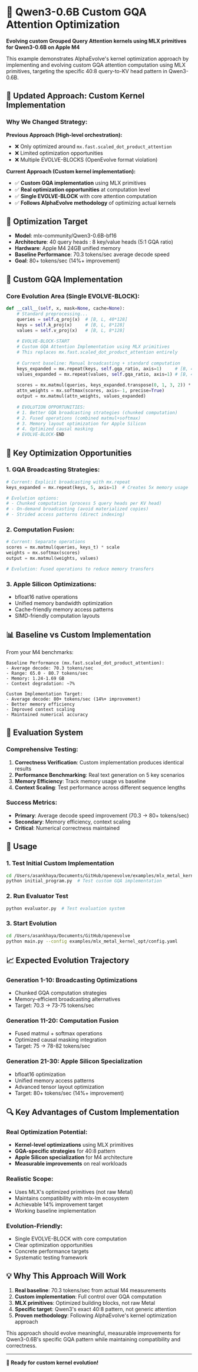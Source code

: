 # 🎯 Qwen3-0.6B Custom GQA Attention Optimization

**Evolving custom Grouped Query Attention kernels using MLX primitives for Qwen3-0.6B on Apple M4**

This example demonstrates AlphaEvolve's kernel optimization approach by implementing and evolving custom GQA attention computation using MLX primitives, targeting the specific 40:8 query-to-KV head pattern in Qwen3-0.6B.

## 🔄 **Updated Approach: Custom Kernel Implementation**

### **Why We Changed Strategy:**

**Previous Approach (High-level orchestration):**
- ❌ Only optimized around `mx.fast.scaled_dot_product_attention`
- ❌ Limited optimization opportunities
- ❌ Multiple EVOLVE-BLOCKS (OpenEvolve format violation)

**Current Approach (Custom kernel implementation):**
- ✅ **Custom GQA implementation** using MLX primitives 
- ✅ **Real optimization opportunities** at computation level
- ✅ **Single EVOLVE-BLOCK** with core attention computation
- ✅ **Follows AlphaEvolve methodology** of optimizing actual kernels

## 🎯 **Optimization Target**

- **Model**: mlx-community/Qwen3-0.6B-bf16
- **Architecture**: 40 query heads : 8 key/value heads (5:1 GQA ratio)
- **Hardware**: Apple M4 24GB unified memory
- **Baseline Performance**: 70.3 tokens/sec average decode speed
- **Goal**: 80+ tokens/sec (14%+ improvement)

## 🔧 **Custom GQA Implementation**

### **Core Evolution Area (Single EVOLVE-BLOCK):**

```python
def __call__(self, x, mask=None, cache=None):
    # Standard preprocessing...
    queries = self.q_proj(x)  # [B, L, 40*128]
    keys = self.k_proj(x)     # [B, L, 8*128] 
    values = self.v_proj(x)   # [B, L, 8*128]
    
    # EVOLVE-BLOCK-START
    # Custom GQA Attention Implementation using MLX primitives
    # This replaces mx.fast.scaled_dot_product_attention entirely
    
    # Current baseline: Manual broadcasting + standard computation
    keys_expanded = mx.repeat(keys, self.gqa_ratio, axis=1)     # [B, 40, L, 128]
    values_expanded = mx.repeat(values, self.gqa_ratio, axis=1) # [B, 40, L, 128]
    
    scores = mx.matmul(queries, keys_expanded.transpose(0, 1, 3, 2)) * self.scale
    attn_weights = mx.softmax(scores, axis=-1, precise=True)
    output = mx.matmul(attn_weights, values_expanded)
    
    # EVOLUTION OPPORTUNITIES:
    # 1. Better GQA broadcasting strategies (chunked computation)
    # 2. Fused operations (combined matmul+softmax)
    # 3. Memory layout optimization for Apple Silicon
    # 4. Optimized causal masking
    # EVOLVE-BLOCK-END
```

## 🚀 **Key Optimization Opportunities**

### **1. GQA Broadcasting Strategies:**
```python
# Current: Explicit broadcasting with mx.repeat
keys_expanded = mx.repeat(keys, 5, axis=1)  # Creates 5x memory usage

# Evolution options:
# - Chunked computation (process 5 query heads per KV head)
# - On-demand broadcasting (avoid materialized copies)
# - Strided access patterns (direct indexing)
```

### **2. Computation Fusion:**
```python
# Current: Separate operations
scores = mx.matmul(queries, keys_t) * scale
weights = mx.softmax(scores)
output = mx.matmul(weights, values)

# Evolution: Fused operations to reduce memory transfers
```

### **3. Apple Silicon Optimizations:**
- bfloat16 native operations
- Unified memory bandwidth optimization
- Cache-friendly memory access patterns
- SIMD-friendly computation layouts

## 📊 **Baseline vs Custom Implementation**

From your M4 benchmarks:
```
Baseline Performance (mx.fast.scaled_dot_product_attention):
- Average decode: 70.3 tokens/sec
- Range: 65.0 - 80.7 tokens/sec
- Memory: 1.24-1.69 GB
- Context degradation: ~7%

Custom Implementation Target:
- Average decode: 80+ tokens/sec (14%+ improvement)
- Better memory efficiency
- Improved context scaling
- Maintained numerical accuracy
```

## 🧪 **Evaluation System**

### **Comprehensive Testing:**
1. **Correctness Verification**: Custom implementation produces identical results
2. **Performance Benchmarking**: Real text generation on 5 key scenarios
3. **Memory Efficiency**: Track memory usage vs baseline
4. **Context Scaling**: Test performance across different sequence lengths

### **Success Metrics:**
- **Primary**: Average decode speed improvement (70.3 → 80+ tokens/sec)
- **Secondary**: Memory efficiency, context scaling
- **Critical**: Numerical correctness maintained

## 🚀 **Usage**

### **1. Test Initial Custom Implementation**
```bash
cd /Users/asankhaya/Documents/GitHub/openevolve/examples/mlx_metal_kernel_opt
python initial_program.py  # Test custom GQA implementation
```

### **2. Run Evaluator Test**
```bash
python evaluator.py  # Test evaluation system
```

### **3. Start Evolution**
```bash
cd /Users/asankhaya/Documents/GitHub/openevolve
python main.py --config examples/mlx_metal_kernel_opt/config.yaml
```

## 📈 **Expected Evolution Trajectory**

### **Generation 1-10: Broadcasting Optimizations**
- Chunked GQA computation strategies
- Memory-efficient broadcasting alternatives
- Target: 70.3 → 73-75 tokens/sec

### **Generation 11-20: Computation Fusion**
- Fused matmul + softmax operations
- Optimized causal masking integration
- Target: 75 → 78-82 tokens/sec

### **Generation 21-30: Apple Silicon Specialization**
- bfloat16 optimization
- Unified memory access patterns
- Advanced tensor layout optimization
- Target: 80+ tokens/sec (14%+ improvement)

## 🔍 **Key Advantages of Custom Implementation**

### **Real Optimization Potential:**
- **Kernel-level optimizations** using MLX primitives
- **GQA-specific strategies** for 40:8 pattern
- **Apple Silicon specialization** for M4 architecture
- **Measurable improvements** on real workloads

### **Realistic Scope:**
- Uses MLX's optimized primitives (not raw Metal)
- Maintains compatibility with mlx-lm ecosystem
- Achievable 14% improvement target
- Working baseline implementation

### **Evolution-Friendly:**
- Single EVOLVE-BLOCK with core computation
- Clear optimization opportunities
- Concrete performance targets
- Systematic testing framework

## 💡 **Why This Approach Will Work**

1. **Real baseline**: 70.3 tokens/sec from actual M4 measurements
2. **Custom implementation**: Full control over GQA computation  
3. **MLX primitives**: Optimized building blocks, not raw Metal
4. **Specific target**: Qwen3's exact 40:8 pattern, not generic attention
5. **Proven methodology**: Following AlphaEvolve's kernel optimization approach

This approach should evolve meaningful, measurable improvements for Qwen3-0.6B's specific GQA pattern while maintaining compatibility and correctness.

---

**🎯 Ready for custom kernel evolution!**
